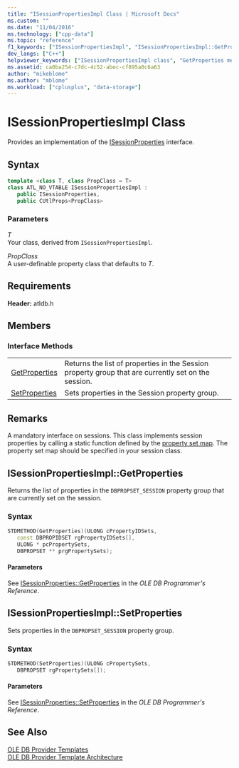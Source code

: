 ```yaml
---
title: "ISessionPropertiesImpl Class | Microsoft Docs"
ms.custom: ""
ms.date: "11/04/2016"
ms.technology: ["cpp-data"]
ms.topic: "reference"
f1_keywords: ["ISessionPropertiesImpl", "ISessionPropertiesImpl::GetProperties", "ISessionPropertiesImpl.GetProperties", "GetProperties", "ISessionPropertiesImpl.SetProperties", "SetProperties", "ISessionPropertiesImpl::SetProperties"]
dev_langs: ["C++"]
helpviewer_keywords: ["ISessionPropertiesImpl class", "GetProperties method", "SetProperties method"]
ms.assetid: ca0ba254-c7dc-4c52-abec-cf895a0c6a63
author: "mikeblome"
ms.author: "mblome"
ms.workload: ["cplusplus", "data-storage"]
---
```

# ISessionPropertiesImpl Class
Provides an implementation of the [ISessionProperties](https://msdn.microsoft.com/library/ms713721.aspx) interface.  
  
## Syntax

```cpp
template <class T, class PropClass = T>  
class ATL_NO_VTABLE ISessionPropertiesImpl :  
   public ISessionProperties,    
   public CUtlProps<PropClass>  
```  
  
### Parameters  
 *T*  
 Your class, derived from `ISessionPropertiesImpl`.  
  
 *PropClass*  
 A user-definable property class that defaults to *T*.  

## Requirements  
 **Header:** atldb.h  
  
## Members  
  
### Interface Methods  
  
|||  
|-|-|  
|[GetProperties](#getproperties)|Returns the list of properties in the Session property group that are currently set on the session.|  
|[SetProperties](#setproperties)|Sets properties in the Session property group.|  
  
## Remarks  
 A mandatory interface on sessions. This class implements session properties by calling a static function defined by the [property set map](../../data/oledb/begin-propset-map.md). The property set map should be specified in your session class.  
  
## <a name="getproperties"></a> ISessionPropertiesImpl::GetProperties
Returns the list of properties in the `DBPROPSET_SESSION` property group that are currently set on the session.  
  
### Syntax  
  
```cpp
STDMETHOD(GetProperties)(ULONG cPropertyIDSets,   
   const DBPROPIDSET rgPropertyIDSets[],   
   ULONG * pcPropertySets,   
   DBPROPSET ** prgPropertySets);  
```  
  
#### Parameters  
 See [ISessionProperties::GetProperties](https://msdn.microsoft.com/library/ms723643.aspx) in the *OLE DB Programmer's Reference*. 

## <a name="setproperties"></a> ISessionPropertiesImpl::SetProperties
Sets properties in the `DBPROPSET_SESSION` property group.  
  
### Syntax  
  
```cpp
STDMETHOD(SetProperties)(ULONG cPropertySets,   
   DBPROPSET rgPropertySets[]);  
```  
  
#### Parameters  
 See [ISessionProperties::SetProperties](https://msdn.microsoft.com/library/ms714405.aspx) in the *OLE DB Programmer's Reference*.  
  
## See Also  
 [OLE DB Provider Templates](../../data/oledb/ole-db-provider-templates-cpp.md)   
 [OLE DB Provider Template Architecture](../../data/oledb/ole-db-provider-template-architecture.md)